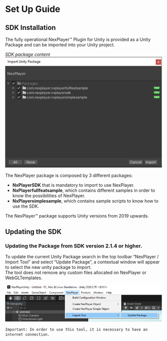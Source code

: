# Set Up Guide

## SDK Installation

The fully operational NexPlayer™ Plugin for Unity is provided as a Unity Package and can be imported into your Unity project.

*SDK package content*  
![](../assets/basic/setup0.png)

The NexPlayer package is composed by 3 different packages:  

- **NxPlayerSDK** that is mandatory to import to use NexPlayer.  
- **NxPlayerfullfeatsample**, which contains different samples in order to know the possibilities of NexPlayer.  
- **NxPlayersimplesample**, which contains sample scripts to know how to use the SDK.

The NexPlayer™ package supports Unity versions from 2019 upwards.

## Updating the SDK

### Updating the Package from SDK version 2.1.4 or higher.

To update the current Unity Package search in the top toolbar “NexPlayer / Import Tool” and select “Update Package”, a contextual window will appear to select the new unity package to import.  
The tool does not remove any custom files allocated on NexPlayer or WebGLTemplates.

![](../assets/basic/setup1.png)

	Important: In order to use this tool, it is necessary to have an internet connection.